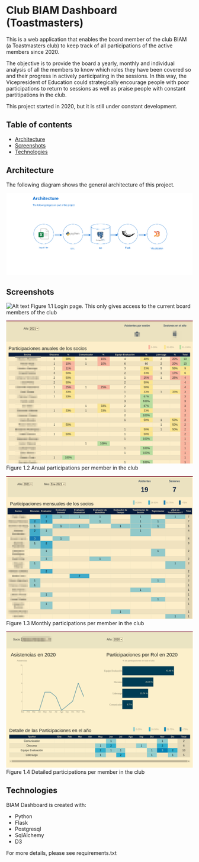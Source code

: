 # Club BIAM Dashboard (Toastmasters)

This is a web application that enables the board member of the club BIAM (a Toastmasters club) to keep track of all participations of the active members since 2020.

The objective is to provide the board a yearly, monthly and individual analysis of all the members to know which roles they have been covered so and their progress in actively participating in the sessions. In this way, the Vicepresident of Education could strategically encourage people with poor participations
to return to sessions as well as praise people with constant partitipations in the club.

This project started in 2020, but it is still under constant development.

## Table of contents
* [Architecture](#architecture)
* [Screenshots](#screenshots)
* [Technologies](#technologies)

## Architecture
The following diagram shows the general architecture of this project.

![Alt text](biam/static/images/Biam_Dashboard_Arquitecture.png)


## Screenshots

![Alt text](biam/static/images/Biam_Dashboard_0.png)
Figure 1.1 Login page. This only gives access to the current board members of the club

![Alt text](biam/static/images/Biam_Dashboard_1.png)
Figure 1.2 Anual participations per member in the club

![Alt text](biam/static/images/Biam_Dashboard_2.png)
Figure 1.3 Monthly participations per member in the club

![Alt text](biam/static/images/Biam_Dashboard_3.png)
Figure 1.4 Detailed participations per member in the club

## Technologies
BIAM Dashboard is created with:
* Python
* Flask
* Postgresql
* SqlAlchemy
* D3

For more details, please see requirements.txt